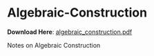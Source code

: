 # Algebraic-Construction

**Download Here**: [algebraic_construction.pdf](https://github.com/hooyuser/Algebraic-Construction/releases/latest/download/algebraic_construction.pdf)

Notes on Algebraic Construction
